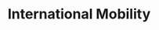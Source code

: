 ---
title: "International Mobility"
image: 
style:
    background: "#2a9d8f"
    color: "#fff"

menu:
  main:
    name: International Mobility
    weight: 300
    params:
      icon: earth
---